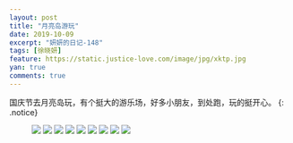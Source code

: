 ```yaml
---
layout: post
title: "月亮岛游玩"
date: 2019-10-09
excerpt: "妍妍的日记-148"
tags: [徐晓妍]
feature: https://static.justice-love.com/image/jpg/xktp.jpg
yan: true
comments: true
---
```

国庆节去月亮岛玩，有个挺大的游乐场，好多小朋友，到处跑，玩的挺开心。
{: .notice}
<figure>
    <img src="{{ site.staticUrl }}/yanyan/image/yueliangdaoyw1.jpg" />
    <img src="{{ site.staticUrl }}/yanyan/image/yueliangdaoyw2.jpg" />
    <img src="{{ site.staticUrl }}/yanyan/image/yueliangdaoyw3.jpg" />
    <img src="{{ site.staticUrl }}/yanyan/image/yueliangdaoyw4.jpg" />
    <img src="{{ site.staticUrl }}/yanyan/image/yueliangdaoyw5.jpg" />
    <img src="{{ site.staticUrl }}/yanyan/image/yueliangdaoyw6.jpg" />
    <img src="{{ site.staticUrl }}/yanyan/image/yueliangdaoyw10.jpg" />
    <img src="{{ site.staticUrl }}/yanyan/image/yueliangdaoyw11.jpg" />
    <img src="{{ site.staticUrl }}/yanyan/image/yueliangdaoyw12.jpg" />
</figure>
